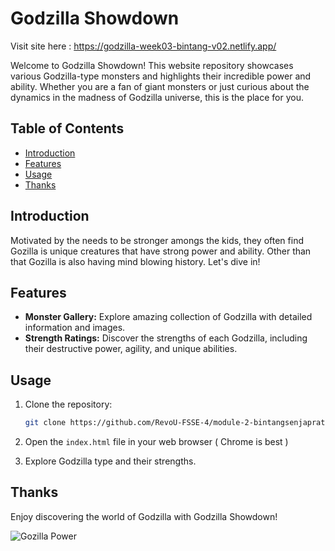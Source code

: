 # Godzilla Showdown

Visit site here : https://godzilla-week03-bintang-v02.netlify.app/

Welcome to Godzilla Showdown! This website repository showcases various Godzilla-type monsters and highlights their incredible power and ability. Whether you are a fan of giant monsters or just curious about the dynamics in the madness of Godzilla universe, this is the place for you.

## Table of Contents

- [Introduction](#introduction)
- [Features](#features)
- [Usage](#usage)
- [Thanks](#thanks)

## Introduction

Motivated by the needs to be stronger amongs the kids, they often find Gozilla is unique creatures that have strong power and ability. Other than that Gozilla is also having mind blowing history. Let's dive in!

## Features

- **Monster Gallery:** Explore amazing collection of Godzilla with detailed information and images.
- **Strength Ratings:** Discover the strengths of each Godzilla, including their destructive power, agility, and unique abilities.

## Usage

1. Clone the repository:

   ```bash
   git clone https://github.com/RevoU-FSSE-4/module-2-bintangsenjapratama.git
   ```

2. Open the `index.html` file in your web browser ( Chrome is best )

3. Explore Godzilla type and their strengths.

## Thanks

Enjoy discovering the world of Godzilla with Godzilla Showdown!

![Gozilla Power](images/godzilla_banner.gif)
